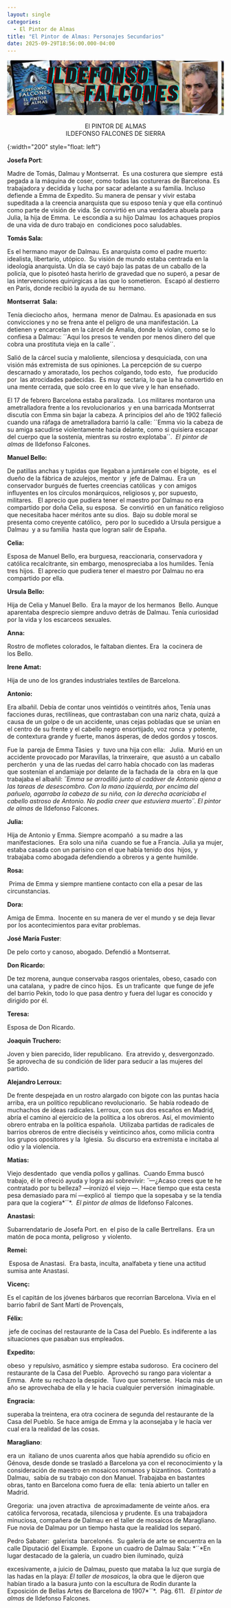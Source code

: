 ```yaml
---
layout: single
categories:
  - El Pintor de Almas
title: "El Pintor de Almas: Personajes Secundarios"
date: 2025-09-29T18:56:00.000-04:00
---
```

![](/assets/img/banner-el-pintor-de-almas.png)

<center>El PINTOR DE ALMAS</center> 
<center>ILDEFONSO FALCONES DE SIERRA</center>

{:width="200" style="float: left"}

**Josefa Port**:   

Madre de Tomás, Dalmau y Montserrat.  Es una costurera que siempre  está pegada a la máquina de coser, como todas las costureras de Barcelona. Es trabajadora y decidida y lucha por sacar adelante a su familia. Incluso defiende a Emma de Expedito. Su manera de pensar y vivir estaba supeditada a la creencia
anarquista que su esposo tenía y que ella continuó como parte de visión de vida. Se convirtió en
una verdadera abuela para Julia, la hija de Emma.  Le escondía a su hijo Dalmau  los achaques propios de una vida de duro trabajo en  condiciones poco saludables. 

**Tomás Sala:**   

Es el hermano mayor de Dalmau. Es anarquista como el padre muerto: idealista, libertario, utópico.  Su visión de mundo estaba centrada en la ideología anarquista. Un día se cayó bajo las patas de un caballo de la
policía, que lo pisoteó hasta herirlo de gravedad que no superó, a pesar de las intervenciones quirúrgicas a las que lo sometieron.  Escapó al destierro en París, donde recibió la ayuda de su  hermano.

**Montserrat  Sala:**  

Tenía dieciocho años,  hermana  menor de Dalmau. Es apasionada en sus convicciones y no se frena ante el peligro de una manifestación. La detienen y encarcelan en la cárcel de Amalia, donde la violan, como se lo confiesa a Dalmau: ´´Aquí los presos te venden por menos dinero del que cobra una prostituta vieja en la calle´´.

Salió de la cárcel sucia y maloliente, silenciosa y desquiciada, con una visión más extremista de sus opiniones. La percepción de su cuerpo descarnado y amoratado, los pechos colgando, todo esto,   fue producido por  las atrocidades padecidas.  Es muy  sectaria, lo que la ha convertido en una mente cerrada, que solo cree en lo que vive y le han enseñado.

El 17 de febrero Barcelona estaba paralizada.  Los militares montaron una ametralladora frente a los revolucionarios  y en una barricada Montserrat discutía con Emma sin bajar la cabeza. A principios del año de 1902 falleció cuando una ráfaga de ametralladora barrió la calle: ´´Emma vio la cabeza de su amiga sacudirse violentamente hacia delante, como si quisiera escapar del cuerpo que la sostenía, mientras su rostro
explotaba´´.  *El pintor de almas* de Ildefonso Falcones.

**Manuel Bello:** 


De patillas anchas y tupidas que llegaban a juntársele con el bigote,  es el dueño de la fábrica de azulejos, mentor  y  jefe de Dalmau.  Era un conservador burgués de fuertes creencias católicas  y con amigos
influyentes en los círculos monárquicos, religiosos y, por supuesto, militares.   El aprecio que pudiera tener el maestro por Dalmau no era  compartido por doña Celia, su esposa.  Se convirtió  en un fanático religioso que necesitaba hacer méritos ante su dios.  Bajo su doble moral se presenta como creyente católico, 
pero por lo sucedido a Ursula persigue a Dalmau  y a su familia  hasta que logran salir de España. 

**Celia:**  

Esposa de Manuel Bello, era burguesa, reaccionaria, conservadora y católica recalcitrante, sin embargo,
menospreciaba a los humildes. Tenía tres hijos.  El aprecio que pudiera tener el maestro por Dalmau no era compartido por ella.

**Ursula Bello:**  

Hija de Celia y Manuel Bello.  Era la mayor de los hermanos  Bello. Aunque aparentaba desprecio siempre anduvo detrás de Dalmau. Tenía curiosidad por la vida y los escarceos sexuales.

**Anna:**  

Rostro de mofletes colorados, le faltaban dientes. Era  la cocinera de  los Bello.

**Irene Amat:**   

Hija de uno de los grandes industriales textiles de Barcelona.

**Antonio:**  

Era albañil. Debía de contar unos veintidós o veintitrés años, Tenía unas facciones duras, rectilíneas, que contrastaban con una nariz chata, quizá a causa de un golpe o de un accidente, unas cejas pobladas que se unían en el centro de su frente y el cabello negro ensortijado, voz ronca  y potente, de contextura grande y fuerte,
manos ásperas, de dedos gordos y toscos.

Fue la  pareja de Emma Tàsies  y  tuvo una hija con ella:   Julia.  Murió en un accidente provocado por Maravillas,
la trinxeraire,  que asustó a un caballo percherón  y una de las ruedas del carro había chocado con las maderas que sostenían el andamiaje por delante de la fachada de la  obra en la que trabajaba el albañil: *´´*Emma
se arrodilló junto al cadáver de Antonio ajena a las tareas de desescombro. Con la mano izquierda, por encima del pañuelo, agarraba la cabeza de su niña, con la derecha acariciaba el cabello astroso de Antonio. No podía creer que estuviera muerto*´´*. *El pintor de almas* de Ildefonso Falcones.   

**Julia:** 

Hija de Antonio y Emma. Siempre acompañó  a su madre a las manifestaciones.  Era solo una niña 
cuando se fue a Francia. Julia ya mujer, estaba casada con un parisino con el que había tenido dos  hijos, y
trabajaba como abogada defendiendo a obreros y a gente humilde. 

**Rosa:**   

 Prima de Emma y siempre mantiene contacto con ella a pesar de las circunstancias.

**Dora:**  

Amiga de Emma.  Inocente en su manera de ver el mundo y se deja llevar por los acontecimientos para evitar problemas.

**José María Fuster**: 

 De pelo corto y canoso, abogado. Defendió a Montserrat.

**Don Ricardo:**  

De tez morena, aunque conservaba rasgos orientales, obeso, casado con una catalana,  y padre de cinco hijos.  Es un traficante  que funge de jefe del barrio Pekín, todo lo que pasa dentro y fuera del lugar es conocido y dirigido por él.

**Teresa:**    

Esposa de Don Ricardo.

**Joaquín Truchero:**

Joven y bien parecido, líder republicano.  Era atrevido y, desvergonzado.  Se aprovecha de su condición de líder para seducir a las mujeres del partido.

**Alejandro Lerroux:**  

De frente despejada en un rostro alargado con bigote con las puntas hacia arriba, era un político republicano revolucionario.  Se había rodeado de muchachos de ideas radicales. Lerroux, con sus dos escaños en Madrid, abría el camino al ejercicio de la política a los obreros. Así, el movimiento  obrero entraba en la política española.  Utilizaba partidas de radicales de barrios obreros de entre dieciséis y veinticinco años, como milicia contra los grupos opositores y la  Iglesia.  Su discurso era extremista e incitaba al odio y la violencia.

**Matías:** 

Viejo desdentado  que vendía pollos y gallinas.  Cuando Emma buscó trabajo, él le ofreció ayuda y logra así sobrevivir: *´´*—¿Acaso crees que te he contratado por tu belleza? —ironizó el viejo —. Hace tiempo que esta cesta
pesa demasiado para mí —explicó al  tiempo que la sopesaba y se la tendía para que la cogiera*´´*.  *El pintor de almas* de Ildefonso Falcones. 

**Anastasi:** 


Subarrendatario de Josefa Port. en  el piso de la calle Bertrellans.  Era un matón de poca monta, peligroso  y violento.

**Remei:** 


 Esposa de Anastasi.  Era basta, inculta, analfabeta y tiene una actitud sumisa ante Anastasi.

**Vicenç:**   

Es el capitán de los jóvenes bárbaros que recorrían Barcelona. Vivía en el barrio fabril de Sant Martí de Provençals,

**Félix:**   

 jefe de cocinas del restaurante de la Casa del Pueblo. Es indiferente a las situaciones que pasaban sus empleados.

**Expedito:**  

obeso  y repulsivo, asmático y siempre estaba sudoroso.  Era cocinero del restaurante de la Casa del Pueblo. 
Aprovechó su rango para violentar a Emma.  Ante su rechazo la despide.  Tuvo que someterse.  Hacía más de un año se aprovechaba de ella y le hacia cualquier perversión  inimaginable.

**Engracia:** 

superaba la treintena, era otra cocinera de segunda del restaurante de la Casa del Pueblo. Se hace amiga de
Emma y la aconsejaba y le hacía ver cual era la realidad de las cosas.

**Maragliano**: 


era un  italiano de unos cuarenta años que había aprendido su oficio en Génova, desde donde se trasladó a Barcelona ya con el reconocimiento y la consideración de maestro en mosaicos romanos y bizantinos.  Contrató a Dalmau,  sabía de su trabajo con don Manuel. Trabajaba en bastantes obras, tanto en Barcelona como fuera de ella:  tenía abierto un taller en Madrid. 

Gregoria:  una joven atractiva  de aproximadamente
de veinte años. era católica fervorosa, recatada, silenciosa y prudente. Es una
trabajadora minuciosa, compañera de Dalmau en el taller de mosaicos de
Maragliano.  Fue novia de Dalmau por un
tiempo hasta que la realidad los separó.

Pedro
Sabater:  galerista  barcelonés. 
Su galería de arte se encuentra en la calle Diputació del Eixample.  Expone un cuadro de Dalmau Sala: *´´*En
lugar destacado de la galería, un cuadro bien iluminado, quizá

excesivamente, a juicio de
Dalmau, puesto que mataba la luz que surgía de las hadas en la playa: *El taller de mosaicos*, la obra que le
dijeron que habían tirado a la basura junto con la escultura de Rodin durante
la Exposición de Bellas Artes de Barcelona de 1907*´´*.  Pág. 611.   *El
pintor de almas* de Ildefonso Falcones.
